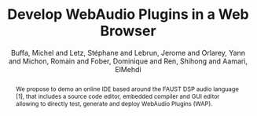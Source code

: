 ---
title: "Develop WebAudio Plugins in a Web Browser"
abstract: "We propose to demo an online IDE based around the FAUST DSP audio language [1], that includes a source code editor, embedded compiler and GUI editor allowing to directly test, generate and deploy WebAudio Plugins (WAP)."
address: "Trondheim, Norway"
booktitle: "Proceedings of the International Web Audio Conference"
editor: "Xambó, Anna and Martín, Sara R. and Roma, Gerard"
month: "December"
publisher: "NTNU"
series: "WAC '19"
pages: "145--146"
ID: "32"
author: "Buffa, Michel and Letz, Stéphane and Lebrun, Jerome and Orlarey, Yann and Michon, Romain and Fober, Dominique and Ren, Shihong and Aamari, ElMehdi"
webAuthor: "Michel Buffa, Stéphane Letz, Jerome Lebrun, Yann Orlarey, Romain Michon, Dominique Fober, Shihong Ren, ElMehdi Aamari"
track: "Demo"
year: "2019"
tags: year2019
media: none
pdflink: "/_data/papers/pdf/2019/2019_32.pdf"
ISSN: "2663-5844"
---